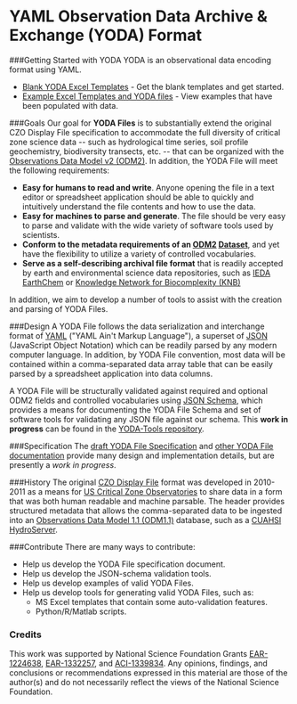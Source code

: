 YAML Observation Data Archive & Exchange (YODA) Format
===============

###Getting Started with YODA
YODA is an observational data encoding format using YAML. 
* [Blank YODA Excel Templates](https://github.com/ODM2/YODA-File/tree/master/excel_templates) - Get the blank templates and get started.
* [Example Excel Templates and YODA files](https://github.com/ODM2/YODA-File/tree/master/examples) - View examples that have been populated with data.

###Goals
Our goal for **YODA Files** is to substantially extend the original CZO Display File specification to accommodate the full diversity of critical zone science data -- such as hydrological time series, soil profile geochemistry, biodiversity transects, etc. -- that can be organized with the [Observations Data Model v2 (ODM2)](https://github.com/UCHIC/ODM2).  In addition, the YODA File will meet the following requirements:
* **Easy for humans to read and write**. Anyone opening the file in a text editor or spreadsheet application should be able to quickly and intuitively understand the file contents and how to use the data.
* **Easy for machines to parse and generate**.  The file should be very easy to parse and validate with the wide variety of software tools used by scientists.
* **Conform to the metadata requirements of an [ODM2](https://github.com/UCHIC/ODM2) [Dataset](https://github.com/UCHIC/ODM2/blob/master/doc/ODM2Docs/core_datasets.md)**, and yet have the flexibility to utilize a variety of controlled vocabularies.
* **Serve as a self-describing archival file format** that is readily accepted by earth and environmental science data repositories, such as [IEDA EarthChem](http://www.earthchem.org/library) or [Knowledge Network for Biocomplexity (KNB)](https://knb.ecoinformatics.org/)

In addition, we aim to develop a number of tools to assist with the creation and parsing of YODA Files.

###Design
A YODA File follows the data serialization and interchange format of [YAML](http://en.wikipedia.org/wiki/YAML) ("YAML Ain't Markup Language"), a superset of [JSON](http://www.json.org/) (JavaScript Object Notation) which can be readily parsed by any modern computer language. In addition, by YODA File convention, most data will be contained within a comma-separated data array table that can be easily parsed by a spreadsheet application into data columns.

A YODA File will be structurally validated against required and optional ODM2 fields and controlled vocabularies using [JSON Schema](http://json-schema.org/), which provides a means for documenting the YODA File Schema and set of software tools for validating any JSON file against our schema. This **work in progress** can be found in the [YODA-Tools repository](https://github.com/ODM2/YODA-Tools).

###Specification
The [draft YODA File Specification](https://github.com/ODM2/YODA-File/blob/master/YODAFile_Specification_Draft0.md) and [other YODA File documentation](https://github.com/ODM2/YODA-File/tree/master/doc) provide many design and implementation details, but are presently a *work in progress*.

###History
The original [CZO Display File](http://criticalzone.org/national/publications/pub/whitenack-et-al-2011-czo-display-file-specification/) format was developed in 2010-2011 as a means for [US Critical Zone Observatories](http://criticalzone.org/) to share data in a form that was both human readable and machine parsable. The header provides structured metadata that allows the comma-separated data to be ingested into an [Observations Data Model 1.1 (ODM1.1)](http://his.cuahsi.org/odmdatabases.html) database, such as a [CUAHSI HydroServer](http://his.cuahsi.org/hydroserver.html).

###Contribute
There are many ways to contribute:
* Help us develop the YODA File specification document.
* Help us develop the JSON-schema validation tools.
* Help us develop examples of valid YODA Files.
* Help us develop tools for generating valid YODA Files, such as:
  * MS Excel templates that contain some auto-validation features.
  * Python/R/Matlab scripts.

### Credits

This work was supported by National Science Foundation Grants [EAR-1224638](http://www.nsf.gov/awardsearch/showAward?AWD_ID=1224638), [EAR-1332257](http://www.nsf.gov/awardsearch/showAward?AWD_ID=1332257), and [ACI-1339834](http://www.nsf.gov/awardsearch/showAward?AWD_ID=1339834). Any opinions, findings, and conclusions or recommendations expressed in this material are those of the author(s) and do not necessarily reflect the views of the National Science Foundation.
